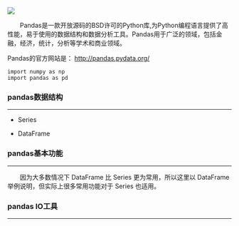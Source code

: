 ![](https://i.imgur.com/tqRqhB2.png)

<p style="text-indent:2em">Pandas是一款开放源码的BSD许可的Python库,为Python编程语言提供了高性能，易于使用的数据结构和数据分析工具。Pandas用于广泛的领域，包括金融，经济，统计，分析等学术和商业领域。</p>

Pandas的官方网站是： http://pandas.pydata.org/

    import numpy as np
	import pandas as pd

### pandas数据结构 ###

----------
	
- Series

- DataFrame

### pandas基本功能 ###

----------
<p style="text-indent:2em">因为大多数情况下 DataFrame 比 Series 更为常用，所以这里以 DataFrame 举例说明，但实际上很多常用功能对于 Series 也适用。</p>

### pandas IO工具 ###

----------
